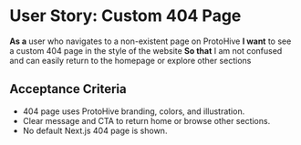 # User Story: Custom 404 Page

**As a** user who navigates to a non-existent page on ProtoHive
**I want** to see a custom 404 page in the style of the website
**So that** I am not confused and can easily return to the homepage or explore other sections

## Acceptance Criteria
- 404 page uses ProtoHive branding, colors, and illustration.
- Clear message and CTA to return home or browse other sections.
- No default Next.js 404 page is shown.

